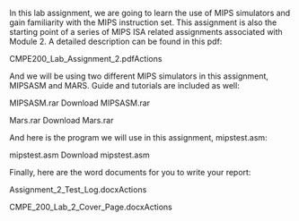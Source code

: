 In this lab assignment, we are going to learn the use of MIPS simulators and gain familiarity with the MIPS instruction set. This assignment is also the starting point of a series of MIPS ISA related assignments associated with Module 2. A detailed description can be found in this pdf:

CMPE200_Lab_Assignment_2.pdfActions

And we will be using two different MIPS simulators in this assignment, MIPSASM and MARS. Guide and tutorials are included as well:

MIPSASM.rar Download MIPSASM.rar 

Mars.rar Download Mars.rar 

And here is the program we will use in this assignment, mipstest.asm:

mipstest.asm Download mipstest.asm 

Finally, here are the word documents for you to write your report:

Assignment_2_Test_Log.docxActions  

CMPE_200_Lab_2_Cover_Page.docxActions

